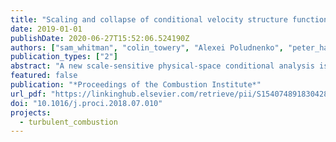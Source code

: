 ```yaml
---
title: "Scaling and collapse of conditional velocity structure functions in turbulent premixed flames"
date: 2019-01-01
publishDate: 2020-06-27T15:52:06.524190Z
authors: ["sam_whitman", "colin_towery", "Alexei Poludnenko", "peter_hamlington"]
publication_types: ["2"]
abstract: "A new scale-sensitive physical-space conditional analysis is outlined and used to examine the scaling and collapse of velocity structure functions in turbulent premixed flames. The conditioning is based on local instantaneous temperatures in the premixed flame, and structure function scaling and collapse are examined using Kolmogorov-type dimensional arguments and scaling relations. Both longitudinal and lateral structure functions are computed using the local flame normal and tangent as reference directions. The analysis is based on data from direct numerical simulations of unconfined statistically-planar flames at three different intensities of turbulence in the premixed reactants. The analysis shows that as the turbulence intensity increases and for locations near the unburnt reactants, conditional structure functions approach the rN/3 inertial range scaling predicted by Kolmogorov, where N is the structure function order. Using conditionally-calculated scaling variables, it is further shown that structure functions throughout the flame increasingly collapse as the turbulence intensity increases, with a more complete collapse observed for longitudinal structure functions and for small r within the analytic (or dissipative) range. These results suggest that, at sufficiently high intensities, Kolmogorov-type scaling laws and dimensional arguments may retain some validity in premixed flames, provided that scaling variables are computed on a conditional basis for different temperatures."
featured: false
publication: "*Proceedings of the Combustion Institute*"
url_pdf: "https://linkinghub.elsevier.com/retrieve/pii/S1540748918304280"
doi: "10.1016/j.proci.2018.07.010"
projects:
  - turbulent_combustion
---
```


